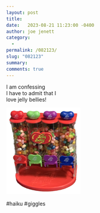 ```yaml
---
layout: post
title:  
date:   2023-08-21 11:23:00 -0400
author: joe jenett
category:
  -  
permalink: /082123/
slug: "082123"
summary: 
comments: true
---
```

<p>
I am confessing<br>
I have to admit that I<br>
love jelly bellies!
</p>
<p>
<img src="/images/jellybelly.png" alt="" width="200">
</p>
#haiku #giggles

<a href="https://brid.gy/publish/mastodon"></a>